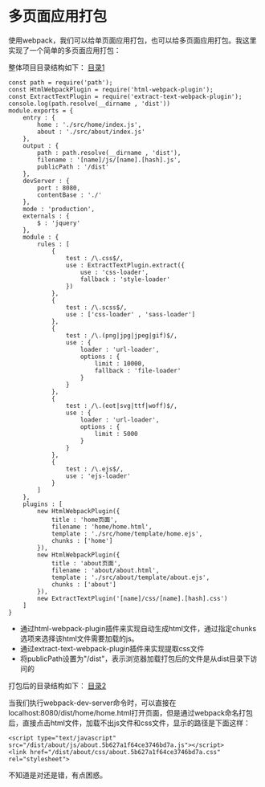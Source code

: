 # 多页面应用打包
使用webpack，我们可以给单页面应用打包，也可以给多页面应用打包。我这里实现了一个简单的多页面应用打包：

整体项目目录结构如下：
[目录1](https://github.com/andyChenAn/webpack-learn/raw/master/多页应用打包/image/1.png)

```
const path = require('path');
const HtmlWebpackPlugin = require('html-webpack-plugin');
const ExtractTextPlugin = require('extract-text-webpack-plugin');
console.log(path.resolve(__dirname , 'dist'))
module.exports = {
    entry : {
        home : './src/home/index.js',
        about : './src/about/index.js'
    },
    output : {
        path : path.resolve(__dirname , 'dist'),
        filename : '[name]/js/[name].[hash].js',
        publicPath : '/dist'
    },
    devServer : {
        port : 8080,
        contentBase : './'
    },
    mode : 'production',
    externals : {
        $ : 'jquery'
    },
    module : {
        rules : [
            {
                test : /\.css$/,
                use : ExtractTextPlugin.extract({
                    use : 'css-loader',
                    fallback : 'style-loader'
                })
            },
            {
                test : /\.scss$/,
                use : ['css-loader' , 'sass-loader']
            },
            {
                test : /\.(png|jpg|jpeg|gif)$/,
                use : {
                    loader : 'url-loader',
                    options : {
                        limit : 10000,
                        fallback : 'file-loader'
                    }
                }
            },
            {
                test : /\.(eot|svg|ttf|woff)$/,
                use : {
                    loader : 'url-loader',
                    options : {
                        limit : 5000
                    }
                }
            },
            {
                test : /\.ejs$/,
                use : 'ejs-loader'
            }
        ]
    },
    plugins : [
        new HtmlWebpackPlugin({
            title : 'home页面',
            filename : 'home/home.html',
            template : './src/home/template/home.ejs',
            chunks : ['home']
        }),
        new HtmlWebpackPlugin({
            title : 'about页面',
            filename : 'about/about.html',
            template : './src/about/template/about.ejs',
            chunks : ['about']
        }),
        new ExtractTextPlugin('[name]/css/[name].[hash].css')
    ]
}
```
- 通过html-webpack-plugin插件来实现自动生成html文件，通过指定chunks选项来选择该html文件需要加载的js。
- 通过extract-text-webpack-plugin插件来实现提取css文件
- 将publicPath设置为"/dist"，表示浏览器加载打包后的文件是从dist目录下访问的

打包后的目录结构如下：
[目录2](https://github.com/andyChenAn/webpack-learn/raw/master/多页应用打包/image/2.png)

当我们执行webpack-dev-server命令时，可以直接在localhost:8080/dist/home/home.html打开页面，但是通过webpack命名打包后，直接点击html文件，加载不出js文件和css文件，显示的路径是下面这样：
```
<script type="text/javascript" src="/dist/about/js/about.5b627a1f64ce3746bd7a.js"></script>
<link href="/dist/about/css/about.5b627a1f64ce3746bd7a.css" rel="stylesheet">
```
不知道是对还是错，有点困惑。